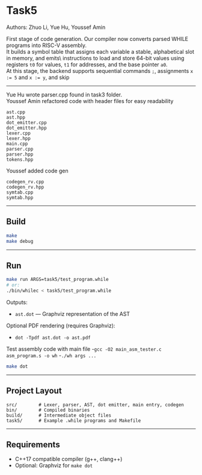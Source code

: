 # Task5 
  Authors: Zhuo Li, Yue Hu, Youssef Amin
  
  First stage of code generation. Our compiler now converts parsed WHILE programs into RISC-V assembly.\
   It builds a symbol table that assigns each variable a stable, alphabetical slot in memory, and emits\ 
   instructions to load and store 64-bit values using registers `t0` for values, `t1` for addresses, and the base pointer `a0`.\
   At this stage, the backend supports sequential commands `;`, assignments `x := 5` and `x := y`, and skip

  ---
  
  Yue Hu wrote parser.cpp found in task3 folder.\
  Youssef Amin refactored code with header files for easy readability
  ```
  ast.cpp
  ast.hpp
  dot_emitter.cpp
  dot_emitter.hpp
  lexer.cpp
  lexer.hpp
  main.cpp
  parser.cpp
  parser.hpp
  tokens.hpp
  ```

  Youssef added code gen
  ```
  codegen_rv.cpp
  codegen_rv.hpp
  symtab.cpp
  symtab.hpp
  ```
---

## Build

```bash
make
make debug
```

---

## Run

```bash
make run ARGS=task5/test_program.while
# or:
./bin/whilec < task5/test_program.while
```

Outputs:
- `ast.dot` — Graphviz representation of the AST

Optional PDF rendering (requires Graphviz):
 - `dot -Tpdf ast.dot -o ast.pdf`

Test assembly code with main file
-`gcc -O2 main_asm_tester.c asm_program.s -o wh`
-`./wh args ...`

```bash
make dot
```

---

## Project Layout

```
src/        # Lexer, parser, AST, dot emitter, main entry, codegen
bin/        # Compiled binaries
build/      # Intermediate object files
task5/      # Example .while programs and Makefile
```

---

## Requirements

- C++17 compatible compiler (g++, clang++)
- Optional: Graphviz for `make dot`
